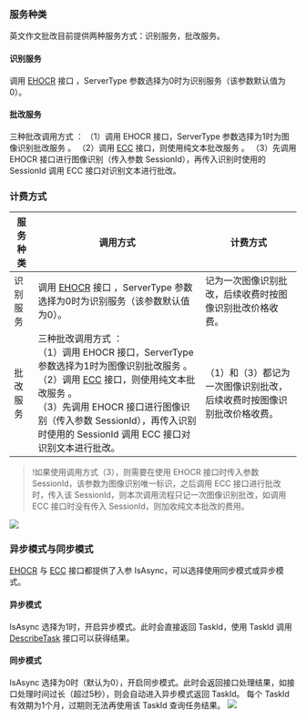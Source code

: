 ### 服务种类
英文作文批改目前提供两种服务方式：识别服务，批改服务。
#### 识别服务
调用 [EHOCR](https://cloud.tencent.com/document/product/1076/35210) 接口 ，ServerType 参数选择为0时为识别服务（该参数默认值为0）。
#### 批改服务
三种批改调用方式 ： 
（1）调用 EHOCR 接口，ServerType 参数选择为1时为图像识别批改服务 。 
（2）调用 [ECC](https://cloud.tencent.com/document/product/1076/35211) 接口，则使用纯文本批改服务 。 
（3）先调用 EHOCR 接口进行图像识别（传入参数 SessionId），再传入识别时使用的 SessionId 调用 ECC 接口对识别文本进行批改。

### 计费方式

| 服务种类 | 调用方式 | 计费方式 |
|---------|---------|---------|
| 识别服务 | 调用 [EHOCR](https://cloud.tencent.com/document/product/1076/35210) 接口 ，ServerType 参数选择为0时为识别服务（该参数默认值为0）。 | 记为一次图像识别批改，后续收费时按图像识别批改价格收费。 |
| 批改服务 |三种批改调用方式 ：<br>（1）调用 EHOCR 接口，ServerType 参数选择为1时为图像识别批改服务 。<br>（2）调用 [ECC](https://cloud.tencent.com/document/product/1076/35211) 接口，则使用纯文本批改服务 。<br>（3）先调用 EHOCR 接口进行图像识别（传入参数 SessionId），再传入识别时使用的 SessionId 调用 ECC 接口对识别文本进行批改。 | （1）和（3）都记为一次图像识别批改，后续收费时按图像识别批改价格收费。 |


>!如果使用调用方式（3），则需要在使用 EHOCR 接口时传入参数 SessionId，该参数为图像识别唯一标识，之后调用 ECC 接口进行批改时，传入该 SessionId，则本次调用流程只记一次图像识别批改，如调用 ECC 接口时没有传入 SessionId，则加收纯文本批改的费用。

![](https://main.qcloudimg.com/raw/1e208966aa8c572b81c95180a8d19bda.png)

### 异步模式与同步模式
[EHOCR](https://cloud.tencent.com/document/product/1076/35210) 与 [ECC](https://cloud.tencent.com/document/product/1076/35211) 接口都提供了入参 IsAsync，可以选择使用同步模式或异步模式。
#### 异步模式
IsAsync 选择为1时，开启异步模式。此时会直接返回 TaskId，使用 TaskId 调用  [DescribeTask](https://cloud.tencent.com/document/product/1076/37821) 接口可以获得结果。
#### 同步模式
IsAsync 选择为0时（默认为0），开启同步模式。此时会返回接口处理结果，如接口处理时间过长（超过5秒），则会自动进入异步模式返回 TaskId。
每个 TaskId 有效期为1个月，过期则无法再使用该 TaskId 查询任务结果。
![](https://main.qcloudimg.com/raw/509af9d77d9df9bf5e6ef606573ded06.png)
